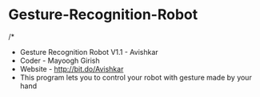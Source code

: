 # Gesture-Recognition-Robot
/*
* Gesture Recognition Robot V1.1 - Avishkar
* Coder - Mayoogh Girish
* Website - http://bit.do/Avishkar
* This program lets you to control your robot with gesture made by your hand

